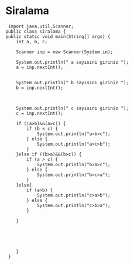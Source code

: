 # Siralama


     import java.util.Scanner;
    public class siralama {
    public static void main(String[] args) {
        int a, b, c;

        Scanner inp = new Scanner(System.in);

        System.out.println(" a sayısını giriniz ");
        a = inp.nextInt();


        System.out.println(" b sayısını giriniz ");
        b = inp.nextInt();



        System.out.println(" c sayısını giriniz ");
        c = inp.nextInt();

        if ((a>b)&&(a>c)) {
            if (b < c) {
                System.out.println("a>b>c");
            } else {
                System.out.println("a>c>b");
            }
        }else if ((b>a)&&(b>c)) {
            if (a > c) {
                System.out.println("b>a>c");
            } else {
                System.out.println("b>c>a");
            }
        }else{
            if (a>b) {
                System.out.println("c>a>b");
            } else {
                System.out.println("c>b>a");
            }

        }





        }
     }
